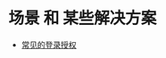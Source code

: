 # 场景 和 某些解决方案

- [常见的登录授权](../../%E9%9D%A2%E8%AF%95%E5%AE%98%E9%97%AE/13solution/q_slt_1-solution.md)
